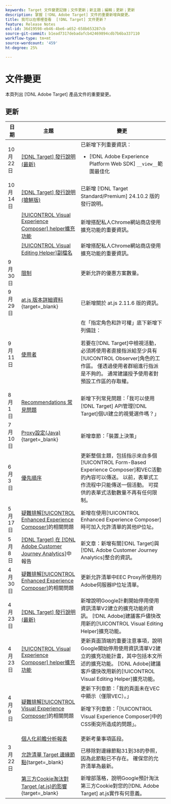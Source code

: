 ```yaml
---
keywords: Target 文件變更記錄；文件更新；新主題；編輯；更新；更新
description: 掌握 [!DNL Adobe Target] 文件的重要新增與變更。
title: 我可以在哪裡查看  [!DNL Target] 文件更新？
feature: Release Notes
exl-id: 36d19598-eb46-4be6-a652-658b653287cb
source-git-commit: b1ead7317debadafcb42469894cdb7b6ba337110
workflow-type: tm+mt
source-wordcount: '459'
ht-degree: 25%

---
```


# 文件變更

本頁列出 [!DNL Adobe Target] 產品文件的重要變更。

## 更新

| 日期 | 主題 | 變更 |
|--- |--- |--- |
| 10 月 22 日 | [[!DNL Target] 發行說明 (最新)](/help/main/r-release-notes/release-notes.md) | 已新增下列重要資訊：<ul><li>[!DNL Adobe Experience Platform Web SDK] `__view__`範圍最佳化</li></ul> |
| 10 月 14 日 | [[!DNL Target] 發行說明 (搶鮮版)](/help/main/r-release-notes/target-release-notes.md) | 已新增 [!DNL Target Standard/Premium] 24.10.2 版的發行說明。 |
|  | [[!UICONTROL Visual Experience Composer] helper擴充功能](/help/main/c-experiences/c-visual-experience-composer/r-troubleshoot-composer/vec-helper-browser-extension.md) | 新增搭配私人Chrome網站商店使用擴充功能的重要資訊。 |
|  | [[!UICONTROL Visual Editing Helper]副檔名](/help/main/c-experiences/c-visual-experience-composer/r-troubleshoot-composer/visual-editing-helper-extension.md) | 新增搭配私人Chrome網站商店使用擴充功能的重要資訊。 |
| 9 月 30 日 | [限制](/help/main/r-troubleshooting-target/target-limits.md) | 更新允許的優惠方案數量。 |
| 9 月 29 日 | [at.js 版本詳細資料](https://experienceleague.adobe.com/en/docs/target-dev/developer/client-side/at-js-implementation/target-atjs-versions){target=_blank} | 已新增關於 at.js 2.11.6 版的資訊。 |
| 9 月 11 日 | [使用者](/help/main/administrating-target/c-user-management/c-user-management/user-management.md) | 在「指定角色和許可權」底下新增下列備註：<P> 若要在[!DNL Target]中檢視活動，必須將使用者直接指派給至少具有[!UICONTROL Observer]角色的工作區。 僅透過使用者群組進行指派是不夠的。 通常建議授予使用者對預設工作區的存取權。 |
| 8 月 1 日 | [Recommendations 常見問題](/help/main/c-recommendations/c-recommendations-faq/recommendations-faq.md) | 新增下列常見問題：「我可以使用[!DNL Target] API管理[!DNL Target]個UI建立的視覺選件嗎？」 |
| 7 月 10 日 | [Proxy設定(Java)](https://experienceleague.adobe.com/en/docs/target-dev/developer/server-side/java/proxy-configuration){target=_blank} | 新增章節：「裝置上決策」 |
| 6 月 3 日 | [優先順序](/help/main/c-activities/priority.md) | 更新整個主題，包括指示來自多個[!UICONTROL Form-Based Experience Composer]和VEC活動的內容可以傳送。 以前，表單式工作流程中只能傳送一個活動。 可提供的表單式活動數量不再有任何限制。 |
| 5 月 17 日 | [疑難排解[!UICONTROL Enhanced Experience Composer]](/help/main/c-experiences/c-visual-experience-composer/r-troubleshoot-composer/troubleshooting-issues-related-to-the-enhanced-experience-composer-eec.md)的相關問題 | 新增在使用[!UICONTROL Enhanced Experience Composer]時可加入允許清單的其他IP位址。 |
| 5 月 8 日 | [[!DNL Target] 在 [!DNL Adobe Customer Journey Analytics]](/help/main/c-integrating-target-with-mac/cja/target-reporting-in-cja.md)中報告 | 新文章：新增有關[!DNL Target]與[!DNL Adobe Customer Journey Analytics]整合的資訊。 |
| 4 月 30 日 | [疑難排解[!UICONTROL Enhanced Experience Composer]](/help/main/c-experiences/c-visual-experience-composer/r-troubleshoot-composer/troubleshooting-issues-related-to-the-enhanced-experience-composer-eec.md)的相關問題 | 更新允許清單中EEC Proxy所使用的Adobe伺服器IP位址清單。 |
| 4 月 23 日 | [[!DNL Target] 發行說明 (最新)](/help/main/r-release-notes/release-notes.md) | 新增說明Google計劃開始停用使用資訊清單V2建立的擴充功能的資訊。 [!DNL Adobe]建議客戶儘快改用新的[!UICONTROL Visual Editing Helper]擴充功能。 |
| 4 月 23 日 | [[!UICONTROL Visual Experience Composer] helper擴充功能](/help/main/c-experiences/c-visual-experience-composer/r-troubleshoot-composer/vec-helper-browser-extension.md) | 更新頁面頂端的重要注意事項，說明Google開始停用使用資訊清單V2建立的擴充功能計畫，其中包括本文所述的擴充功能。 [!DNL Adobe]建議客戶儘快改用新的[!UICONTROL Visual Editing Helper]擴充功能。 |
| 4 月 9 日 | [疑難排解[!UICONTROL Visual Experience Composer]](/help/main/c-experiences/c-visual-experience-composer/r-troubleshoot-composer/troubleshooting-issues-related-to-the-visual-experience-composer-vec.md)的相關問題 | 更新下列章節：「我的頁面未在VEC中顯示（僅限VEC）。」<P>新增下列章節：「[!UICONTROL Visual Experience Composer]中的CSS衝突所造成的問題」。 |
|  | [個人化前瞻分析報表](/help/main/c-reports/c-personalization-insights-reports/personalization-insights-reports.md) | 更新考量事項區段。 |
| 3 月 22 日 | [允許清單 Target 邊緣節點](https://experienceleague.adobe.com/en/docs/target-dev/developer/implementation/privacy/allowlist-edges){target=_blank} | 已移除對邊緣節點31到38的參照，因為此節點已不存在。 確保您的允許清單為最新。 |
|  | [第三方Cookie淘汰對Target (at.js)的影響](https://experienceleague.adobe.com/docs/target-dev/assets/third_party_cookie_deprecation){target=_blank} | 新增部落格，說明Google預計淘汰第三方Cookie對您的[!DNL Adobe Target] at.js實作有何意義。 |